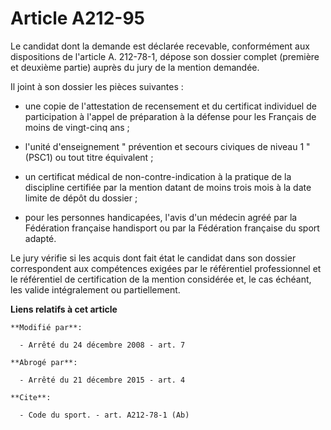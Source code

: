 # Article A212-95

Le candidat dont la demande est déclarée recevable, conformément aux dispositions de l'article A. 212-78-1, dépose son
dossier complet (première et deuxième partie) auprès du jury de la mention demandée. 

Il joint à son dossier les pièces suivantes :

- une copie de l'attestation de recensement et du certificat individuel de participation à l'appel de préparation à la
défense pour les Français de moins de vingt-cinq ans ;

- l'unité d'enseignement " prévention et secours civiques de niveau 1 " (PSC1) ou tout titre équivalent ;

- un certificat médical de non-contre-indication à la pratique de la discipline certifiée par la mention datant de moins
trois mois à la date limite de dépôt du dossier ;

- pour les personnes handicapées, l'avis d'un médecin agréé par la Fédération française handisport ou par la Fédération
française du sport adapté. 

Le jury vérifie si les acquis dont fait état le candidat dans son dossier correspondent aux compétences exigées par le
référentiel professionnel et le référentiel de certification de la mention considérée et, le cas échéant, les valide
intégralement ou partiellement.

**Liens relatifs à cet article**

	**Modifié par**:

	  - Arrêté du 24 décembre 2008 - art. 7

	**Abrogé par**:

	  - Arrêté du 21 décembre 2015 - art. 4

	**Cite**:

	  - Code du sport. - art. A212-78-1 (Ab)
